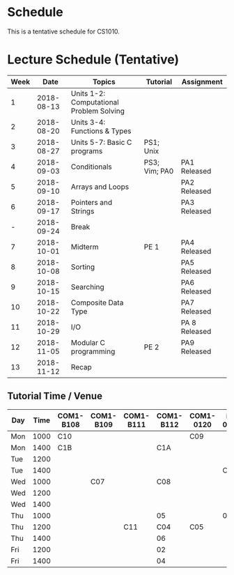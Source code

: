 # Schedule

This is a tentative schedule for CS1010.

# Lecture Schedule (Tentative)

Week | Date       | Topics | Tutorial | Assignment |
-----| ---------- | ------ | ---------| -----------|
1    | 2018-08-13 | Units 1-2: Computational Problem Solving  | | |
2    | 2018-08-20 | Units 3-4: Functions & Types | | |
3    | 2018-08-27 | Units 5-7: Basic C programs  | PS1; Unix | |
4    | 2018-09-03 | Conditionals | PS3; Vim; PA0 | PA1 Released |
5    | 2018-09-10 | Arrays and Loops | | PA2 Released | 
6    | 2018-09-17 | Pointers and Strings | | PA3 Released |  
-    | 2018-09-24 | Break | | |
7    | 2018-10-01 | Midterm | PE 1 | PA4 Released |
8    | 2018-10-08 | Sorting |  | PA5 Released |
9    | 2018-10-15 | Searching | | PA6 Released |
10   | 2018-10-22 | Composite Data Type | | PA7 Released |
11   | 2018-10-29 | I/O | | PA 8 Released |
12   | 2018-11-05 | Modular C programming | PE 2 | PA9 Released |
13   | 2018-11-12 | Recap | | |

## Tutorial Time / Venue

Day|Time|COM1-B108 | COM1-B109 | COM1-B111 | COM1-B112 | COM1-0120 | i3-0336 | I3-0338 |
---|----|----------|-----------|-----------|-----------|-----------|---------|---------|
Mon|1000|C10       |   |   |   |C09|   | |
Mon|1400|C1B       |   |   |C1A|   |   | |
Tue|1200|          |   |   |   |   |   | 03|
Tue|1400|          |   |   |   |   |C03|C02|
Wed|1000|          |C07|   |C08|   |   |C06|
Wed|1200|          |   |   |   |   |   | 07|
Wed|1400|          |   |   |   |   |   | 08|
Thu|1000|          |   |   |05 |   | 01| |
Thu|1200|          |   |C11|C04|C05|   | |
Thu|1400|          |   |   |06 |   |   | |
Fri|1200|          |   |   |02 |   |   | 09|
Fri|1400|          |   |   |04 |   |   | |

